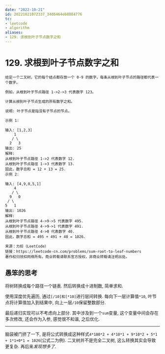 ```yaml
---
date: "2022-10-21"
id: 20221021072337_34d6464e68084776
tc:
- leetcode
- algorithm
aliases:
- 129. 求根到叶子节点数字之和
---
```


# 129. 求根到叶子节点数字之和

```
给定一个二叉树，它的每个结点都存放一个 0-9 的数字，每条从根到叶子节点的路径都代表一个数字。

例如，从根到叶子节点路径 1->2->3 代表数字 123。

计算从根到叶子节点生成的所有数字之和。

说明: 叶子节点是指没有子节点的节点。

示例 1:

输入: [1,2,3]
    1
   / \
  2   3
输出: 25
解释:
从根到叶子节点路径 1->2 代表数字 12.
从根到叶子节点路径 1->3 代表数字 13.
因此，数字总和 = 12 + 13 = 25.
示例 2:

输入: [4,9,0,5,1]
    4
   / \
  9   0
 / \
5   1
输出: 1026
解释:
从根到叶子节点路径 4->9->5 代表数字 495.
从根到叶子节点路径 4->9->1 代表数字 491.
从根到叶子节点路径 4->0 代表数字 40.
因此，数字总和 = 495 + 491 + 40 = 1026.

来源：力扣（LeetCode）
链接：https://leetcode-cn.com/problems/sum-root-to-leaf-numbers
著作权归领扣网络所有。商业转载请联系官方授权，非商业转载请注明出处。
```

## 愚笨的思考

将树转换成每个路径一个链表. 然后转换成十进制数, 简单求和.

使用深度优先遍历, 通过`[/10]和[*10]`进行层间转换. 每向下一层计算值`*10`, 叶节点将计算值加入到结果中, 向上一层`/10`保留整数部分. 

最后递归实现可以不考虑向上部分. 其中涉及到一个`sum`变量, 这个变量中间会存在多次修改, 还会作为入参, 感觉很不和谐, 之后优化.

---

脑袋被门挤了一下, 是将公式转换成这种样式`4*100*2 + 4*10*1 + 9*10*2 + 5*1 + 1*1+0*1 = 1026`\(公式二为例\). 二叉树并不是完全二叉树, 这么转换其实会导致更复杂. 再后来*发现想多了*.
























